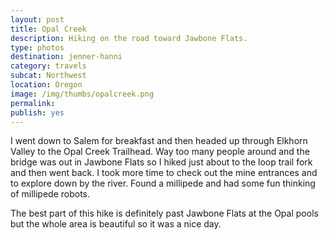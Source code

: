 ```yaml
---
layout: post
title: Opal Creek
description: Hiking on the road toward Jawbone Flats.
type: photos
destination: jenner-hanni
category: travels
subcat: Northwest 
location: Oregon 
image: /img/thumbs/opalcreek.png
permalink: 
publish: yes
---
```


I went down to Salem for breakfast and then headed up through Elkhorn Valley to the Opal Creek Trailhead. Way too many people around and the bridge was out in Jawbone Flats so I hiked just about to the loop trail fork and then went back. I took more time to check out the mine entrances and to explore down by the river. Found a millipede and had some fun thinking of millipede robots.

The best part of this hike is definitely past Jawbone Flats at the Opal pools but the whole area is beautiful so it was a nice day. 

<p><a href="https://jenner.smugmug.com/North-America/2014-Opal-Creek/i-W66jg9Z/0/M/IMG_1760-M.jpg">
<img src="https://jenner.smugmug.com/North-America/2014-Opal-Creek/i-W66jg9Z/0/M/IMG_1760-M.jpg" alt=""></a></p>

<p><a href="https://jenner.smugmug.com/North-America/2014-Opal-Creek/i-dCbkrMq/0/M/IMG_1761-M.png">
<img src="https://jenner.smugmug.com/North-America/2014-Opal-Creek/i-dCbkrMq/0/M/IMG_1761-M.png" alt=""></a></p>

<p><a href="https://jenner.smugmug.com/North-America/2014-Opal-Creek/i-kJpqKhB/0/M/IMG_1762-M.png">
<img src="https://jenner.smugmug.com/North-America/2014-Opal-Creek/i-kJpqKhB/0/M/IMG_1762-M.png" alt=""></a></p>

<p><a href="https://jenner.smugmug.com/North-America/2014-Opal-Creek/i-nKk7HJH/0/M/IMG_1764-M.jpg">
<img src="https://jenner.smugmug.com/North-America/2014-Opal-Creek/i-nKk7HJH/0/M/IMG_1764-M.jpg" alt=""></a></p>

<p><a href="https://jenner.smugmug.com/North-America/2014-Opal-Creek/i-vsXnRhw/0/M/IMG_1763-M.png">
<img src="https://jenner.smugmug.com/North-America/2014-Opal-Creek/i-vsXnRhw/0/M/IMG_1763-M.png" alt=""></a></p>

<p><a href="https://jenner.smugmug.com/North-America/2014-Opal-Creek/i-kCtLWL9/0/M/IMG_1766-M.jpg">
<img src="https://jenner.smugmug.com/North-America/2014-Opal-Creek/i-kCtLWL9/0/M/IMG_1766-M.jpg" alt=""></a></p>

<p><a href="https://jenner.smugmug.com/North-America/2014-Opal-Creek/i-MXBhKHD/0/M/IMG_1772-M.jpg">
<img src="https://jenner.smugmug.com/North-America/2014-Opal-Creek/i-MXBhKHD/0/M/IMG_1772-M.jpg" alt=""></a></p>

<p><a href="https://jenner.smugmug.com/North-America/2014-Opal-Creek/i-7bz4BJd/0/M/IMG_1775-M.jpg">
<img src="https://jenner.smugmug.com/North-America/2014-Opal-Creek/i-7bz4BJd/0/M/IMG_1775-M.jpg" alt=""></a></p>

<p><a href="https://jenner.smugmug.com/North-America/2014-Opal-Creek/i-CsmjTzP/0/M/IMG_1779-M.jpg">
<img src="https://jenner.smugmug.com/North-America/2014-Opal-Creek/i-CsmjTzP/0/M/IMG_1779-M.jpg" alt=""></a></p>

<p><a href="https://jenner.smugmug.com/North-America/2014-Opal-Creek/i-3WZJvMr/0/M/IMG_1776-M.jpg">
<img src="https://jenner.smugmug.com/North-America/2014-Opal-Creek/i-3WZJvMr/0/M/IMG_1776-M.jpg" alt=""></a></p>

<p><a href="https://jenner.smugmug.com/North-America/2014-Opal-Creek/i-wSQbFG9/0/M/IMG_1786-M.jpg">
<img src="https://jenner.smugmug.com/North-America/2014-Opal-Creek/i-wSQbFG9/0/M/IMG_1786-M.jpg" alt=""></a></p>

<p><a href="https://jenner.smugmug.com/North-America/2014-Opal-Creek/i-72DcN2Q/0/M/IMG_1789-M.jpg">
<img src="https://jenner.smugmug.com/North-America/2014-Opal-Creek/i-72DcN2Q/0/M/IMG_1789-M.jpg" alt=""></a></p>

<p><a href="https://jenner.smugmug.com/North-America/2014-Opal-Creek/i-9nDnm4G/0/M/IMG_1792-M.jpg">
<img src="https://jenner.smugmug.com/North-America/2014-Opal-Creek/i-9nDnm4G/0/M/IMG_1792-M.jpg" alt=""></a></p>

<p><a href="https://jenner.smugmug.com/North-America/2014-Opal-Creek/i-SFrQhNp/0/M/IMG_1801-M.jpg">
<img src="https://jenner.smugmug.com/North-America/2014-Opal-Creek/i-SFrQhNp/0/M/IMG_1801-M.jpg" alt=""></a></p>

<p><a href="https://jenner.smugmug.com/North-America/2014-Opal-Creek/i-Qh6fXGp/0/M/IMG_1797-M.jpg">
<img src="https://jenner.smugmug.com/North-America/2014-Opal-Creek/i-Qh6fXGp/0/M/IMG_1797-M.jpg" alt=""></a></p>

<p><a href="https://jenner.smugmug.com/North-America/2014-Opal-Creek/i-vdtDK8N/0/M/IMG_1809-M.jpg">
<img src="https://jenner.smugmug.com/North-America/2014-Opal-Creek/i-vdtDK8N/0/M/IMG_1809-M.jpg" alt=""></a></p>

<p><a href="https://jenner.smugmug.com/North-America/2014-Opal-Creek/i-ZKsMrrd/0/M/IMG_1811-M.jpg">
<img src="https://jenner.smugmug.com/North-America/2014-Opal-Creek/i-ZKsMrrd/0/M/IMG_1811-M.jpg" alt=""></a></p>

<p><a href="https://jenner.smugmug.com/North-America/2014-Opal-Creek/i-HZnQBs4/0/M/IMG_1810-M.jpg">
<img src="https://jenner.smugmug.com/North-America/2014-Opal-Creek/i-HZnQBs4/0/M/IMG_1810-M.jpg" alt=""></a></p>

<p><a href="https://jenner.smugmug.com/North-America/2014-Opal-Creek/i-TxMSJjt/0/M/IMG_1807-M.jpg">
<img src="https://jenner.smugmug.com/North-America/2014-Opal-Creek/i-TxMSJjt/0/M/IMG_1807-M.jpg" alt=""></a></p>


